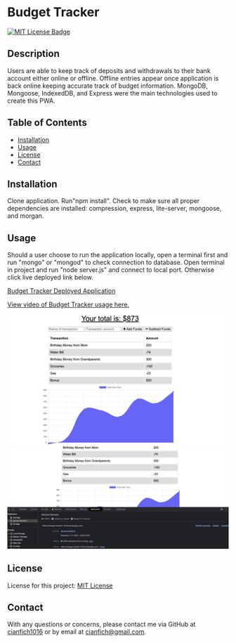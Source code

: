 # Budget Tracker

  [![MIT License Badge](https://img.shields.io/badge/License-MIT_License-blue)](https://img.shields.io/badge/License-MIT_License-blue)

  ## Description
  Users are able to keep track of deposits and withdrawals to their bank account either online or offline. Offline entries appear once application is back online keeping accurate track of budget information. MongoDB, Mongoose, IndexedDB, and Express were the main technologies used to create this PWA.

  ## Table of Contents
  * [Installation](#installation)
  * [Usage](#usage)
  * [License](#license)
  * [Contact](#contact)

  ## Installation
  Clone application. Run"npm install". Check to make sure all proper dependencies are installed: compression, express, lite-server, mongoose, and morgan.

  ## Usage
  Should a user choose to run the application locally, open a terminal first and run "mongo" or "mongod" to check connection to database. Open terminal in project and run "node server.js" and connect to local port. Otherwise click live deployed link below.

  [Budget Tracker Deployed Application](https://budget-tracker-1016.herokuapp.com/)

  [View video of Budget Tracker usage here.](https://watch.screencastify.com/v/ye2NoH0CUMkmJWqZ0W8a)

  ![Budget Tracker home page.](./public/images/Budget.png)
  ![How to switch PWA to offline and continue to use app.](./public/images/Offline.png)


  ## License
  License for this project: [MIT License](https://choosealicense.com/licenses/mit/)

  ## Contact
  With any questions or concerns, please contact me via GitHub at [cianfich1016](https://github.com/cianfich1016) or by email at cianfich@gmail.com.

